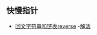 ## 快慢指针
- [回文字符串和链表reverse](https://leetcode.com/problems/palindrome-linked-list/discuss/64501/Java-easy-to-understand)
   -[解法](https://mp.csdn.net/mdeditor#)